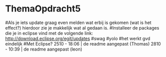 ThemaOpdracht5
==============
#Als je iets update graag even melden wat erbij is gekomen (wat is het effect?) hierdoor zie je makkelijk wat al gedaan is.
#Installeer de packages die je in eclipse vind met de volgende link: http://download.eclipse.org/egit/updates
#swag
#yolo
#het werkt gvd eindelijk
#Met Eclipse?
2510 - 18:06 | de readme aangepast (Thomas)
2810 - 10:39 | de readme aangepast (leon)
